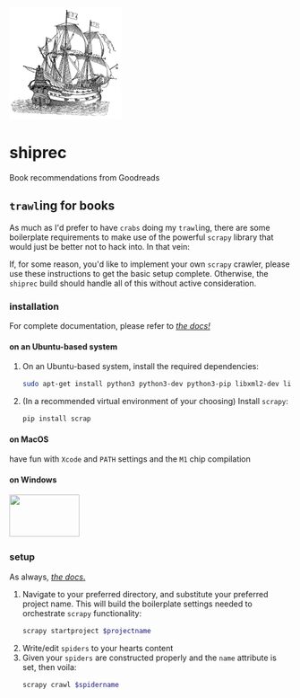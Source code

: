 <img src="img/shiprec.png"  width="200" height="200"> <br />

# shiprec  

Book recommendations from Goodreads




## `trawl`ing for books

As much as I'd prefer to have `crabs` doing my `trawl`ing, there are some boilerplate requirements to make use of the powerful `scrapy` library that would just be better not to hack into.  In that vein:

If, for some reason, you'd like to implement your own `scrapy` crawler, please use these instructions to get the basic setup complete.  Otherwise, the `shiprec` build should handle all of this without active consideration.

### installation
For complete documentation, please refer to [_the docs!_](https://docs.scrapy.org/en/latest/intro/install.html) 

#### on an Ubuntu-based system

1. On an Ubuntu-based system, install the required dependencies:
    ```bash
    sudo apt-get install python3 python3-dev python3-pip libxml2-dev libxslt1-dev zlib1g-dev libffi-dev libssl-dev
    ```

2. (In a recommended virtual environment of your choosing) Install `scrapy`:
    ```bash
    pip install scrap
    ```

#### on MacOS
have fun with `Xcode` and `PATH` settings and the `M1` chip compilation

#### on Windows
<img src="../img/wut.png"  width="125" height="75">

### setup

As always, [_the docs_.](https://docs.scrapy.org/en/latest/intro/tutorial.html#creating-a-project)

1. Navigate to your preferred directory, and substitute your preferred project name.  This will build the boilerplate settings needed to orchestrate `scrapy` functionality:
    ```bash
    scrapy startproject $projectname
    ```
2. Write/edit `spiders` to your hearts content
3. Given your `spiders` are constructed properly and the `name` attribute is set, then voila:
   ```bash
   scrapy crawl $spidername
   ```